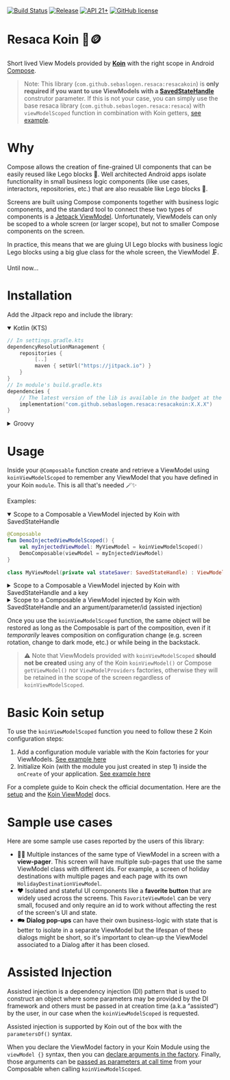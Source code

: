 [![Build Status](https://github.com/sebaslogen/resaca/actions/workflows/build.yml/badge.svg)](https://github.com/sebaslogen/resaca/actions/workflows/build.yml)
[![Release](https://jitpack.io/v/sebaslogen/resaca.svg)](https://jitpack.io/#sebaslogen/resaca)
[![API 21+](https://img.shields.io/badge/API-21%2B-brightgreen.svg?style=flat)](https://android-arsenal.com/api?level=21)
[![GitHub license](https://img.shields.io/github/license/sebaslogen/resaca)](https://github.com/sebaslogen/resaca/blob/main/LICENSE)

# Resaca Koin 🍹🪙

Short lived View Models provided by [**Koin**](https://insert-koin.io/docs/reference/koin-android/start/) with the right scope in
Android [Compose](https://developer.android.com/jetpack/compose).

> Note: This library (`com.github.sebaslogen.resaca:resacakoin`) is **only required if you want to use ViewModels with a [SavedStateHandle](https://developer.android.com/topic/libraries/architecture/viewmodel/viewmodel-savedstate)**
construtor parameter. If this is not your case, you can simply use the base resaca library (`com.github.sebaslogen.resaca:resaca`) with `viewModelScoped` function in combination with Koin getters, [see example](https://github.com/sebaslogen/resaca/blob/main/README.md#koin-).

# Why

Compose allows the creation of fine-grained UI components that can be easily reused like Lego blocks 🧱. Well architected Android apps isolate functionality in
small business logic components (like use cases, interactors, repositories, etc.) that are also reusable like Lego blocks 🧱.

Screens are built using Compose components together with business logic components, and the standard tool to connect these two types of components is
a [Jetpack ViewModel](https://developer.android.com/topic/libraries/architecture/viewmodel). Unfortunately, ViewModels can only be scoped to a whole screen (or
larger scope), but not to smaller Compose components on the screen.

In practice, this means that we are gluing UI Lego blocks with business logic Lego blocks using a big glue class for the whole screen, the ViewModel 🗜.

Until now...

# Installation

Add the Jitpack repo and include the library:

<details open>
  <summary>Kotlin (KTS)</summary>
  
```kotlin
// In settings.gradle.kts
dependencyResolutionManagement {
    repositories {
         [..]
         maven { setUrl("https://jitpack.io") }
    }
}
// In module's build.gradle.kts
dependencies {
    // The latest version of the lib is available in the badget at the top, replace X.X.X with that version
    implementation("com.github.sebaslogen.resaca:resacakoin:X.X.X")
}
```
</details>

<details>
  <summary>Groovy</summary>
  
```gradle
allprojects {
    repositories {
        [..]
        maven { url "https://jitpack.io" }
    }
}
dependencies {
    // The latest version of the lib is available in the badget at the top, replace X.X.X with that version
    implementation 'com.github.sebaslogen.resaca:resacakoin:X.X.X'
}
```
</details>

# Usage

Inside your `@Composable` function create and retrieve a ViewModel using `koinViewModelScoped` to remember any ViewModel that you have defined in your Koin `module`. This is all that's needed 🪄✨

Examples:


<details open>
  <summary>Scope to a Composable a ViewModel injected by Koin with SavedStateHandle</summary>
  
```kotlin
@Composable
fun DemoInjectedViewModelScoped() {
    val myInjectedViewModel: MyViewModel = koinViewModelScoped()
    DemoComposable(viewModel = myInjectedViewModel)
}
  
class MyViewModel(private val stateSaver: SavedStateHandle) : ViewModel()
```
</details>

<details>
  <summary>Scope to a Composable a ViewModel injected by Koin with SavedStateHandle and a key</summary>
  
```kotlin
@Composable
fun DemoInjectedViewModelWithKey(keyOne: String = "myFirstKey", keyTwo: String = "mySecondKey") {
    val scopedVMWithFirstKey: MyViewModel = koinViewModelScoped(keyOne)
    val scopedVMWithSecondKey: MyViewModel = koinViewModelScoped(keyTwo)
    // We now have 2 instances on memory of the same ViewModel type, both inside the same Composable scope
    // When one key updates only the ViewModel with that key will be recreated
    DemoComposable(inputObject = scopedVMWithFirstKey)
    DemoComposable(inputObject = scopedVMWithSecondKey)
}

class MyViewModel(private val stateSaver: SavedStateHandle) : ViewModel()
```
</details>

<details>
  <summary>Scope to a Composable a ViewModel injected by Koin with SavedStateHandle and an argument/parameter/id (assisted injection)</summary>
  
```kotlin
@Composable
fun DemoInjectedViewModelWithId(idOne: String = "myFirstId", idTwo: String = "mySecondId") {
    val scopedVMWithFirstId: MyIdViewModel = koinViewModelScoped(key = idOne, parameters = { parametersOf(idOne) })
    val scopedVMWithSecondId: MyIdViewModel = koinViewModelScoped(key = idTwo, parameters = { parametersOf(idTwo) })
    // We now have 2 instances on memory of the same ViewModel type, both inside the same Composable scope
    // When one Id updates only the ViewModel with that Id will be recreated
    // Each ViewModel instance has its own Id
    DemoComposable(inputObject = scopedVMWithFirstId)
    DemoComposable(inputObject = scopedVMWithSecondId)
}

class MyIdViewModel(private val stateSaver: SavedStateHandle, private val id: String) : ViewModel()
```
</details>

Once you use the `koinViewModelScoped` function, the same object will be restored as long as the Composable is part of the composition, even if it _temporarily_
leaves composition on configuration change (e.g. screen rotation, change to dark mode, etc.) or while being in the backstack.

> ⚠️ Note that ViewModels provided with `koinViewModelScoped` **should not be created** using any of the Koin `koinViewModel()` or Compose `getViewModel()`
nor `ViewModelProviders` factories, otherwise they will be retained in the scope of the screen regardless of `koinViewModelScoped`.

# Basic Koin setup

To use the `koinViewModelScoped` function you need to follow these 2 Koin configuration steps:

1. Add a configuration module variable with the Koin factories for your ViewModels. [See example here](https://github.com/sebaslogen/resaca/blob/main/sample/src/main/java/com/sebaslogen/resacaapp/sample/di/koin/AppModule.kt#L17)
1. Initialize Koin (with the module you just created in step 1) inside the `onCreate` of your application. [See example here](https://github.com/sebaslogen/resaca/blob/main/sample/src/main/java/com/sebaslogen/resacaapp/sample/ResacaSampleApp.kt#L16)

For a complete guide to Koin check the official documentation. Here are the [setup](https://insert-koin.io/docs/setup/koin/) and
the [Koin ViewModel](https://insert-koin.io/docs/reference/koin-android/viewmodel) docs.

# Sample use cases

Here are some sample use cases reported by the users of this library:

- 📃📄 Multiple instances of the same type of ViewModel in a screen with a **view-pager**. This screen will have multiple sub-pages that use the same ViewModel
  class with different ids. For example, a screen of holiday destinations with multiple pages and each page with its own `HolidayDestinationViewModel`.
- ❤️ Isolated and stateful UI components like a **favorite button** that are widely used across the screens. This `FavoriteViewModel` can be very small, focused
  and only require an id to work without affecting the rest of the screen's UI and state.
- 🗪 **Dialog pop-ups** can have their own business-logic with state that is better to isolate in a separate ViewModel but the lifespan of these dialogs might be short, 
so it's important to clean-up the ViewModel associated to a Dialog after it has been closed.

# Assisted Injection

Assisted injection is a dependency injection (DI) pattern that is used to construct an object where some parameters may be provided by the DI framework and
others must be passed in at creation time (a.k.a “assisted”) by the user, in our case when the `koinViewModelScoped` is requested.

Assisted injection is supported by Koin out of the box with the `parametersOf()` syntax. 

When you declare the ViewModel factory in your Koin Module using the `viewModel {}` syntax, then 
you can [declare arguments in the factory](https://github.com/sebaslogen/resaca/blob/main/sample/src/main/java/com/sebaslogen/resacaapp/sample/di/koin/AppModule.kt#L25).
Finally, those arguments can be [passed as parameters at call time](https://github.com/sebaslogen/resaca/blob/aedb3de32b052668d21d1d6662d631b54da7636f/sample/src/main/java/com/sebaslogen/resacaapp/sample/ui/main/compose/examples/KoinInjectedViewModel.kt#L78) from your Composable when calling `koinViewModelScoped`.
